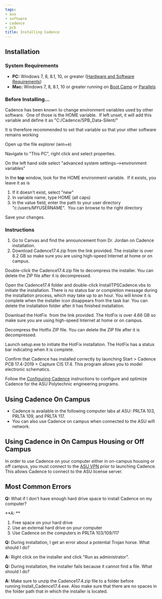 ```yaml
---
tags:
- asu
- software
- cadence
- pcb
title: Installing Cadence
---
```


## Installation

### System Requirements

-   **PC:** Windows 7, 8, 8.1, 10, or greater ([Hardware and Software Requirements](https://www.ema-eda.com/sites/ema/files/resources/files/Cadence%20Allegro%20and%20OrCAD%20Hardware%20and%20Software%20Requirements%20-%2017.2-2016%20Release.pdf))
-   **Mac:** Windows 7, 8, 8.1, 10 or greater running on [Boot Camp](https://www.apple.com/support/bootcamp/) or [Parallels](http://www.parallels.com/)

### Before Installing...

Cadence has been known to change environment variables used by other software.  One of those is the HOME variable.  If left unset, it will add this variable and define it as "C:/Cadence/SPB_Data-Silent/"

It is therefore recommended to set that variable so that your other software remains working

Open up the file explorer (win+e)

Navigate to "This PC", right click and select properties.

On the left hand side select "advanced system settings-->environment variables"

In the **top** window, look for the HOME environment variable.  If it exists, you leave it as is

1.  If it doesn't exist, select "new"
2.  In variable name, type HOME (all caps)
3.  In the value field, enter the path to your user directory "c:/users/MYUSERNAME".  You can browse to the right directory

Save your changes.

### Instructions

1.  Go to Canvas and find the announcement from Dr. Jordan on Cadence installation.
2.  Download Cadence17.4.zip from the link provided. The installer is over 8.2 GB so make sure you are using high-speed Internet at home or on campus.

Double-click the Cadence17.4.zip file to decompress the installer. You can delete the ZIP file after it is decompressed.

Open the Cadence17.4 folder and double-click InstallTPSCadence.vbs to initiate the installation. There is no status bar or completion message during the installation process, which may take up to an hour. You will know it is complete when the installer icon disappears from the task bar. You can delete the installation folder after it has finished installation.

Download the HotFix  from the link provided. The HotFix is over 4.66 GB so make sure you are using high-speed Internet at home or on campus.

Decompress the Hotfix ZIP file. You can delete the ZIP file after it is decompressed.

Launch setup.exe to initiate the HotFix installation. The HotFix has a status bar indicating when it is complete.

Confirm that Cadence has installed correctly by launching Start > Cadence PCB 17.4-2019 > Capture CIS 17.4. This program allows you to model electronic schematics.

Follow the [Configuring Cadence](/configuring-cadence/) instructions to configure and optimize Cadence for the ASU Polytechnic engineering programs.

## Using Cadence On Campus

-   Cadence is available in the following computer labs at ASU: PRLTA 103, PRLTA 109, and PRLTA 117.
-   You can also use Cadence on campus when connected to the ASU wifi network.

## Using Cadence in On Campus Housing or Off Campus

In order to use Cadence on your computer either in on-campus housing or off campus, you must connect to the [ASU VPN](https://sslvpn.asu.edu/) prior to launching Cadence. This allows Cadence to connect to the ASU license server.

## Most Common Errors

**Q:** What if I don't have enough hard drive space to install Cadence on my computer?

**A: **

1.  Free space on your hard drive
2.  Use an external hard drive on your computer
3.  Use Cadence on the computers in PRLTA 103/109/117

**Q:** During installation, I get an error about a potential Trojan horse. What should I do?

**A:** Right click on the installer and click "Run as administrator".

**Q:** During installation, the installer fails because it cannot find a file. What should I do?

**A:** Make sure to unzip the Cadence17.4.zip file to a folder before running Install_Cadence17.4.exe. Also make sure that there are no spaces in the folder path that in which the installer is located.
